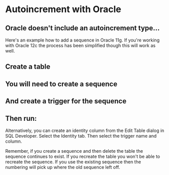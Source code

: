 # Autoincrement with Oracle

## Oracle doesn't include an autoincrement type...

Here's an example how to add a sequence in Oracle 11g. If you're working with Oracle 12c the process has been simplified though this will work as well.

## Create a table

## You will need to create a sequence

## And create a trigger for the sequence

## Then run:

Alternatively, you can create an identity column from the Edit Table dialog in SQL Developer. Select the Identity tab. Then select the trigger name and column.

Remember, if you create a sequence and then delete the table the sequence continues to exist. If you recreate the table you won't be able to recreate the sequence. If you use the existing sequence then the numbering will pick up where the old sequence left off.

